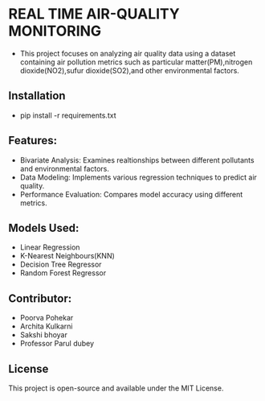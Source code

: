 # REAL TIME AIR-QUALITY MONITORING
- This project focuses on analyzing air quality data using a dataset containing air pollution metrics such as particular matter(PM),nitrogen dioxide(NO2),sufur dioxide(SO2),and other environmental factors.

## Installation
- pip install -r requirements.txt

## Features:
- Bivariate Analysis: Examines realtionships between different pollutants and environmental factors.
- Data Modeling: Implements various regression techniques to predict air quality.
- Performance Evaluation: Compares model accuracy using different metrics.

## Models Used:
- Linear Regression
- K-Nearest Neighbours(KNN)
- Decision Tree Regressor
- Random Forest Regressor

## Contributor:
- Poorva Pohekar
- Archita Kulkarni
- Sakshi bhoyar
- Professor Parul dubey

## License
This project is open-source and available under the MIT License.